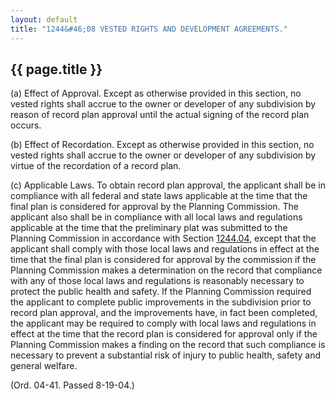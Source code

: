 ```yaml
---
layout: default 
title: "1244&#46;08 VESTED RIGHTS AND DEVELOPMENT AGREEMENTS."
---
```


{{ page.title }}
----------------

​(a) Effect of Approval. Except as otherwise provided in this section,
no vested rights shall accrue to the owner or developer of any
subdivision by reason of record plan approval until the actual signing
of the record plan occurs.

​(b) Effect of Recordation. Except as otherwise provided in this
section, no vested rights shall accrue to the owner or developer of any
subdivision by virtue of the recordation of a record plan.

​(c) Applicable Laws. To obtain record plan approval, the applicant
shall be in compliance with all federal and state laws applicable at the
time that the final plan is considered for approval by the Planning
Commission. The applicant also shall be in compliance with all local
laws and regulations applicable at the time that the preliminary plat
was submitted to the Planning Commission in accordance with Section
[1244.04](4a4745af.html), except that the applicant shall comply with
those local laws and regulations in effect at the time that the final
plan is considered for approval by the commission if the Planning
Commission makes a determination on the record that compliance with any
of those local laws and regulations is reasonably necessary to protect
the public health and safety. If the Planning Commission required the
applicant to complete public improvements in the subdivision prior to
record plan approval, and the improvements have, in fact been completed,
the applicant may be required to comply with local laws and regulations
in effect at the time that the record plan is considered for approval
only if the Planning Commission makes a finding on the record that such
compliance is necessary to prevent a substantial risk of injury to
public health, safety and general welfare.

(Ord. 04-41. Passed 8-19-04.)
